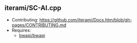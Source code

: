 iterami/SC-AI.cpp
-----------------

* Contributing: https://github.com/iterami/Docs.htm/blob/gh-pages/CONTRIBUTING.md
* Requires:
  * [bwapi/bwapi](https://github.com/bwapi/bwapi)
